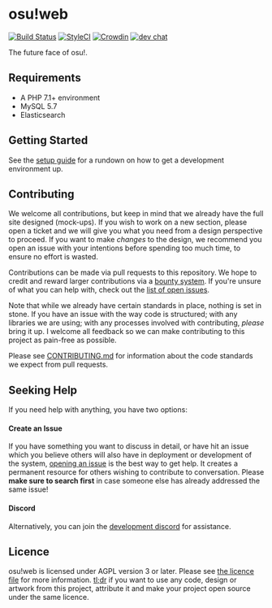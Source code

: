 osu!web
=======

[![Build Status](https://travis-ci.org/ppy/osu-web.svg?branch=master)](https://travis-ci.org/ppy/osu-web) [![StyleCI](https://styleci.io/repos/41410580/shield)](https://styleci.io/repos/41410580) [![Crowdin](https://d322cqt584bo4o.cloudfront.net/osu-web/localized.svg)](https://crowdin.com/project/osu-web) [![dev chat](https://discordapp.com/api/guilds/188630481301012481/widget.png?style=shield)](https://discord.gg/ppy)

The future face of osu!.

Requirements
------------

- A PHP 7.1+ environment
- MySQL 5.7
- Elasticsearch


Getting Started
---------------

See the [setup guide](SETUP.md) for a rundown on how to get a development environment up.


Contributing
------------

We welcome all contributions, but keep in mind that we already have the full site designed (mock-ups). If you wish to work on a new section, please open a ticket and we will give you what you need from a design perspective to proceed. If you want to make *changes* to the design, we recommend you open an issue with your intentions before spending too much time, to ensure no effort is wasted.

Contributions can be made via pull requests to this repository. We hope to credit and reward larger contributions via a [bounty system](https://www.bountysource.com/teams/ppy). If you're unsure of what you can help with, check out the [list of open issues](https://github.com/ppy/osu-web/issues).

Note that while we already have certain standards in place, nothing is set in stone. If you have an issue with the way code is structured; with any libraries we are using; with any processes involved with contributing, *please* bring it up. I welcome all feedback so we can make contributing to this project as pain-free as possible.

Please see [CONTRIBUTING.md](CONTRIBUTING.md) for information about the code standards we expect from pull requests.

Seeking Help
------------

If you need help with anything, you have two options:

#### Create an Issue

If you have something you want to discuss in detail, or have hit an issue which you believe others will also have in deployment or development of the system, [opening an issue](https://github.com/ppy/osu-web/issues) is the best way to get help. It creates a permanent resource for others wishing to contribute to conversation. Please **make sure to search first** in case someone else has already addressed the same issue!

#### Discord

Alternatively, you can join the [development discord](https://discord.gg/ppy) for assistance.


Licence
-------

osu!web is licensed under AGPL version 3 or later. Please see [the licence file](LICENCE) for more information. [tl;dr](https://tldrlegal.com/license/gnu-affero-general-public-license-v3-(agpl-3.0)) if you want to use any code, design or artwork from this project, attribute it and make your project open source under the same licence.
